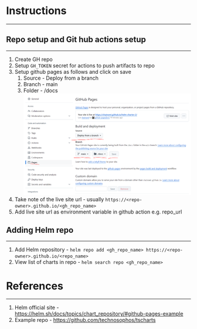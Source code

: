 # Instructions
-------------

## Repo setup and Git hub actions setup
--------------
1. Create GH repo
2. Setup `GH_TOKEN` secret for actions to push artifacts to repo
3. Setup github pages as follows and click on save
   1. Source - Deploy from a branch
   2. Branch - main
   3. Folder - /docs 
![gh pages setup](gh_pages.png)
4. Take note of the live site url - usually `https://<repo-owner>.github.io/<gh_repo_name>`
5. Add live site url as environment variable in github action e.g. repo_url

## Adding Helm repo
---------------
1. Add Helm repository - `helm repo add <gh_repo_name> https://<repo-owner>.github.io/<repo_name>`
2. View list of charts in repo - `helm search repo <gh_repo_name>`


# References
------------
1. Helm official site - https://helm.sh/docs/topics/chart_repository/#github-pages-example
2. Example repo - https://github.com/technosophos/tscharts 